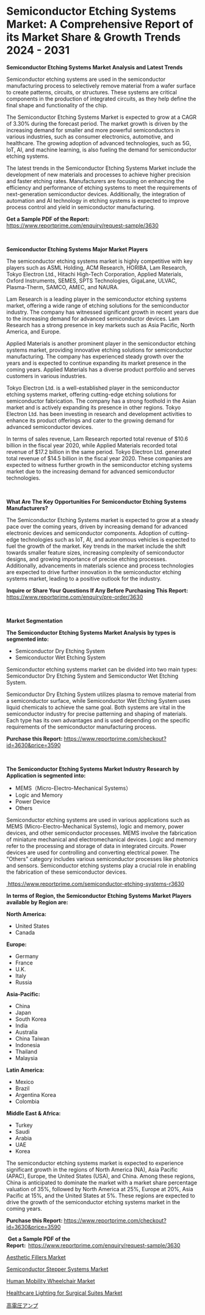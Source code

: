 <p><h1>Semiconductor Etching Systems Market: A Comprehensive Report of its Market Share & Growth Trends 2024 - 2031</h1></p><p><strong>Semiconductor Etching Systems Market Analysis and Latest Trends</strong></p>
<p><p>Semiconductor etching systems are used in the semiconductor manufacturing process to selectively remove material from a wafer surface to create patterns, circuits, or structures. These systems are critical components in the production of integrated circuits, as they help define the final shape and functionality of the chip.</p><p>The Semiconductor Etching Systems Market is expected to grow at a CAGR of 3.30% during the forecast period. The market growth is driven by the increasing demand for smaller and more powerful semiconductors in various industries, such as consumer electronics, automotive, and healthcare. The growing adoption of advanced technologies, such as 5G, IoT, AI, and machine learning, is also fueling the demand for semiconductor etching systems.</p><p>The latest trends in the Semiconductor Etching Systems Market include the development of new materials and processes to achieve higher precision and faster etching rates. Manufacturers are focusing on enhancing the efficiency and performance of etching systems to meet the requirements of next-generation semiconductor devices. Additionally, the integration of automation and AI technology in etching systems is expected to improve process control and yield in semiconductor manufacturing.</p></p>
<p><strong>Get a Sample PDF of the Report:&nbsp;</strong> <a href="https://www.reportprime.com/enquiry/request-sample/3630">https://www.reportprime.com/enquiry/request-sample/3630</a></p>
<p>&nbsp;</p>
<p><strong>Semiconductor Etching Systems Major Market Players</strong></p>
<p><p>The semiconductor etching systems market is highly competitive with key players such as ASML Holding, ACM Research, HORIBA, Lam Research, Tokyo Electron Ltd., Hitachi High-Tech Corporation, Applied Materials, Oxford Instruments, SEMES, SPTS Technologies, GigaLane, ULVAC, Plasma-Therm, SAMCO, AMEC, and NAURA.</p><p>Lam Research is a leading player in the semiconductor etching systems market, offering a wide range of etching solutions for the semiconductor industry. The company has witnessed significant growth in recent years due to the increasing demand for advanced semiconductor devices. Lam Research has a strong presence in key markets such as Asia Pacific, North America, and Europe.</p><p>Applied Materials is another prominent player in the semiconductor etching systems market, providing innovative etching solutions for semiconductor manufacturing. The company has experienced steady growth over the years and is expected to continue expanding its market presence in the coming years. Applied Materials has a diverse product portfolio and serves customers in various industries.</p><p>Tokyo Electron Ltd. is a well-established player in the semiconductor etching systems market, offering cutting-edge etching solutions for semiconductor fabrication. The company has a strong foothold in the Asian market and is actively expanding its presence in other regions. Tokyo Electron Ltd. has been investing in research and development activities to enhance its product offerings and cater to the growing demand for advanced semiconductor devices.</p><p>In terms of sales revenue, Lam Research reported total revenue of $10.6 billion in the fiscal year 2020, while Applied Materials recorded total revenue of $17.2 billion in the same period. Tokyo Electron Ltd. generated total revenue of $14.5 billion in the fiscal year 2020. These companies are expected to witness further growth in the semiconductor etching systems market due to the increasing demand for advanced semiconductor technologies.</p></p>
<p>&nbsp;</p>
<p><strong>What Are The Key Opportunities For Semiconductor Etching Systems Manufacturers?</strong></p>
<p><p>The Semiconductor Etching Systems market is expected to grow at a steady pace over the coming years, driven by increasing demand for advanced electronic devices and semiconductor components. Adoption of cutting-edge technologies such as IoT, AI, and autonomous vehicles is expected to fuel the growth of the market. Key trends in the market include the shift towards smaller feature sizes, increasing complexity of semiconductor designs, and growing importance of precise etching processes. Additionally, advancements in materials science and process technologies are expected to drive further innovation in the semiconductor etching systems market, leading to a positive outlook for the industry.</p></p>
<p><strong>Inquire or Share Your Questions If Any Before Purchasing This Report:</strong> <a href="https://www.reportprime.com/enquiry/pre-order/3630">https://www.reportprime.com/enquiry/pre-order/3630</a></p>
<p>&nbsp;</p>
<p><strong>Market Segmentation</strong></p>
<p><strong>The Semiconductor Etching Systems Market Analysis by types is segmented into:</strong></p>
<p><ul><li>Semiconductor Dry Etching System</li><li>Semiconductor Wet Etching System</li></ul></p>
<p><p>Semiconductor etching systems market can be divided into two main types: Semiconductor Dry Etching System and Semiconductor Wet Etching System. </p><p>Semiconductor Dry Etching System utilizes plasma to remove material from a semiconductor surface, while Semiconductor Wet Etching System uses liquid chemicals to achieve the same goal. Both systems are vital in the semiconductor industry for precise patterning and shaping of materials. Each type has its own advantages and is used depending on the specific requirements of the semiconductor manufacturing process.</p></p>
<p><strong>Purchase this Report:&nbsp;</strong><a href="https://www.reportprime.com/checkout?id=3630&price=3590">https://www.reportprime.com/checkout?id=3630&price=3590</a></p>
<p>&nbsp;</p>
<p><strong>The Semiconductor Etching Systems Market Industry Research by Application is segmented into:</strong></p>
<p><ul><li>MEMS（Micro-Electro-Mechanical Systems）</li><li>Logic and Memory</li><li>Power Device</li><li>Others</li></ul></p>
<p><p>Semiconductor etching systems are used in various applications such as MEMS (Micro-Electro-Mechanical Systems), logic and memory, power devices, and other semiconductor processes. MEMS involve the fabrication of miniature mechanical and electromechanical devices. Logic and memory refer to the processing and storage of data in integrated circuits. Power devices are used for controlling and converting electrical power. The "Others" category includes various semiconductor processes like photonics and sensors. Semiconductor etching systems play a crucial role in enabling the fabrication of these semiconductor devices.</p></p>
<p><a href="https://www.reportprime.com/semiconductor-etching-systems-r3630">&nbsp;https://www.reportprime.com/semiconductor-etching-systems-r3630</a></p>
<p><strong>In terms of Region, the Semiconductor Etching Systems Market Players available by Region are:</strong></p>
<p>
    <p> <strong> North America: </strong>
        <ul>
            <li>United States</li>
            <li>Canada</li>
        </ul>
        </p> 
    <p> <strong> Europe: </strong>
        <ul>
            <li>Germany</li>
            <li>France</li>
            <li>U.K.</li>
            <li>Italy</li>
            <li>Russia</li>
        </ul>
        </p> 
    <p> <strong> Asia-Pacific: </strong>
        <ul>
            <li>China</li>
            <li>Japan</li>
            <li>South Korea</li>
            <li>India</li>
            <li>Australia</li>
            <li>China Taiwan</li>
            <li>Indonesia</li>
            <li>Thailand</li>
            <li>Malaysia</li>
        </ul>
        </p> 
    <p> <strong> Latin America: </strong>
        <ul>
            <li>Mexico</li>
            <li>Brazil</li>
            <li>Argentina Korea</li>
            <li>Colombia</li>
        </ul>
        </p> 
    <p> <strong> Middle East & Africa: </strong>
        <ul>
            <li>Turkey</li>
            <li>Saudi</li>
            <li>Arabia</li>
            <li>UAE</li>
            <li>Korea</li>
        </ul>
    </p>
    </p>
<p><p>The semiconductor etching systems market is expected to experience significant growth in the regions of North America (NA), Asia Pacific (APAC), Europe, the United States (USA), and China. Among these regions, China is anticipated to dominate the market with a market share percentage valuation of 35%, followed by North America at 25%, Europe at 20%, Asia Pacific at 15%, and the United States at 5%. These regions are expected to drive the growth of the semiconductor etching systems market in the coming years.</p></p>
<p><strong>Purchase this Report: </strong><a href="https://www.reportprime.com/checkout?id=3630&price=3590">https://www.reportprime.com/checkout?id=3630&price=3590</a></p>
<p>&nbsp;<strong>Get a Sample PDF of the Report:&nbsp;&nbsp;</strong><a href="https://www.reportprime.com/enquiry/request-sample/3630">https://www.reportprime.com/enquiry/request-sample/3630</a></p>
<p><strong></strong></p>
<p><p><a href="https://issuu.com/reportprime-2/docs/aesthetic-fillers-market-size-2030.pptx">Aesthetic Fillers Market</a></p><p><a href="https://github.com/juniordelafrance/Market-Research-Report-List-4/blob/main/semiconductor-stepper-systems-market.md">Semiconductor Stepper Systems Market</a></p><p><a href="https://www.linkedin.com/pulse/exploring-human-mobility-wheelchair-market-dynamics-global-ljace">Human Mobility Wheelchair Market</a></p><p><a href="https://www.linkedin.com/pulse/healthcare-lighting-surgical-suites-market-size-share-analysis-urauc">Healthcare Lighting for Surgical Suites Market</a></p><p><a href="https://github.com/SimeonBode1/Market-Research-Report-List-1/blob/main/330703035352.md">高電圧アンプ</a></p></p>